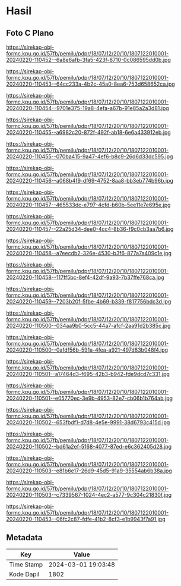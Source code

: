 # Hasil

## Foto C Plano

https://sirekap-obj-formc.kpu.go.id/57fb/pemilu/pdpr/18/07/12/20/10/1807122010001-20240220-110452--6a8e6afb-3fa5-423f-8710-0c086595dd0b.jpg

https://sirekap-obj-formc.kpu.go.id/57fb/pemilu/pdpr/18/07/12/20/10/1807122010001-20240220-110453--64cc233a-4b2c-45a0-8ea6-753d658652ca.jpg

https://sirekap-obj-formc.kpu.go.id/57fb/pemilu/pdpr/18/07/12/20/10/1807122010001-20240220-110454--9701e375-19a8-4efa-a67b-91e85a2a3d81.jpg

https://sirekap-obj-formc.kpu.go.id/57fb/pemilu/pdpr/18/07/12/20/10/1807122010001-20240220-110455--a6982c20-872f-492f-ab18-6e6a433912eb.jpg

https://sirekap-obj-formc.kpu.go.id/57fb/pemilu/pdpr/18/07/12/20/10/1807122010001-20240220-110455--070ba415-9a47-4ef6-b8c9-26d6d33dc595.jpg

https://sirekap-obj-formc.kpu.go.id/57fb/pemilu/pdpr/18/07/12/20/10/1807122010001-20240220-110456--a068b4f9-df69-4752-8aa8-bb3eb774b96b.jpg

https://sirekap-obj-formc.kpu.go.id/57fb/pemilu/pdpr/18/07/12/20/10/1807122010001-20240220-110457--465533dc-e797-4cfd-b60b-5ee11e7e695e.jpg

https://sirekap-obj-formc.kpu.go.id/57fb/pemilu/pdpr/18/07/12/20/10/1807122010001-20240220-110457--22a25d34-dee0-4cc4-8b36-f9c0cb3aa7b6.jpg

https://sirekap-obj-formc.kpu.go.id/57fb/pemilu/pdpr/18/07/12/20/10/1807122010001-20240220-110458--a7eecdb2-326e-4530-b3f6-877a7a409c1e.jpg

https://sirekap-obj-formc.kpu.go.id/57fb/pemilu/pdpr/18/07/12/20/10/1807122010001-20240220-110458--117ff5bc-8ef4-42df-9a93-7b37ffe768ca.jpg

https://sirekap-obj-formc.kpu.go.id/57fb/pemilu/pdpr/18/07/12/20/10/1807122010001-20240220-110459--7203b20f-5fbe-4b69-b339-f817756bdc3d.jpg

https://sirekap-obj-formc.kpu.go.id/57fb/pemilu/pdpr/18/07/12/20/10/1807122010001-20240220-110500--034aa9b0-5cc5-44a7-afcf-2aa91d2b385c.jpg

https://sirekap-obj-formc.kpu.go.id/57fb/pemilu/pdpr/18/07/12/20/10/1807122010001-20240220-110500--0afdf56b-591a-4fea-a921-497d83b048f4.jpg

https://sirekap-obj-formc.kpu.go.id/57fb/pemilu/pdpr/18/07/12/20/10/1807122010001-20240220-110501--a17464d3-f695-42b3-b942-fde9dcd7c331.jpg

https://sirekap-obj-formc.kpu.go.id/57fb/pemilu/pdpr/18/07/12/20/10/1807122010001-20240220-110501--e05770ec-3e9b-4953-82e7-cb06b1b764ab.jpg

https://sirekap-obj-formc.kpu.go.id/57fb/pemilu/pdpr/18/07/12/20/10/1807122010001-20240220-110502--653fbdf1-d7d8-4e5e-9991-38d6793c415d.jpg

https://sirekap-obj-formc.kpu.go.id/57fb/pemilu/pdpr/18/07/12/20/10/1807122010001-20240220-110502--bd61a2ef-5168-4077-87ed-e6c362405d28.jpg

https://sirekap-obj-formc.kpu.go.id/57fb/pemilu/pdpr/18/07/12/20/10/1807122010001-20240220-110503--e81b6e17-26d9-45d5-91a9-35554ab6b38a.jpg

https://sirekap-obj-formc.kpu.go.id/57fb/pemilu/pdpr/18/07/12/20/10/1807122010001-20240220-110503--c7339567-1024-4ec2-a577-9c304c21830f.jpg

https://sirekap-obj-formc.kpu.go.id/57fb/pemilu/pdpr/18/07/12/20/10/1807122010001-20240220-110453--06fc2c87-fdfe-41b2-8cf3-e1b9943f7a91.jpg


## Metadata

| Key        | Value               |
| ---------- | ------------------- |
| Time Stamp | 2024-03-01 19:03:48 |
| Kode Dapil | 1802                |



